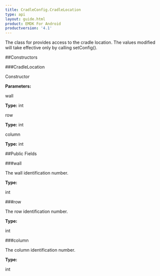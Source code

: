 ```yaml
---
title: CradleConfig.CradleLocation
type: api
layout: guide.html
product: EMDK For Android
productversion: '4.1'
---
```



The class for provides access to the cradle location. 
 The values modified will take effective only by calling setConfig().

##Constructors

###CradleLocation

Constructor

**Parameters:**

wall



**Type:** int

row



**Type:** int

column



**Type:** int

##Public Fields

###wall

The wall identification number.

**Type:**

int

###row

The row identification number.

**Type:**

int

###column

The column identification number.

**Type:**

int









